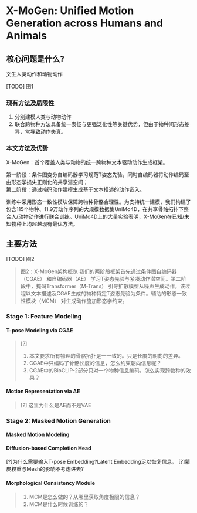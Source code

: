 # X-MoGen: Unified Motion Generation across Humans and Animals

## 核心问题是什么?

文生人类动作和动物动作

[TODO] 图1

### 现有方法及局限性

1. 分别建模人类与动物动作
2. 联合跨物种方法具备统一表征与更强泛化性等关键优势，但由于物种间形态差异，常导致动作失真。

### 本文方法及优势

X-MoGen：首个覆盖人类与动物的统一跨物种文本驱动动作生成框架。

第一阶段：条件图变分自编码器学习规范T姿态先验，同时自编码器将动作编码至由形态学损失正则化的共享潜空间；  
第二阶段：通过掩码动作建模生成基于文本描述的动作嵌入。  

训练中采用形态一致性模块保障跨物种骨骼合理性。为支持统一建模，我们构建了包含115个物种、11.9万动作序列的大规模数据集UniMo4D，在共享骨骼拓扑下整合人/动物动作进行联合训练。UniMo4D上的大量实验表明，X-MoGen在已知/未知物种上均超越现有最优方法。

## 主要方法

[TODO] 图2

> 图2：X-MoGen架构概览
我们的两阶段框架首先通过条件图自编码器（CGAE） 和自编码器（AE） 学习T姿态先验与紧凑动作潜空间。第二阶段中，掩码Transformer（M-Trans） 引导扩散模型从噪声生成动作，该过程以文本描述及CGAE生成的物种特定T姿态先验为条件。辅助的形态一致性模块（MCM） 对生成动作施加形态学约束。

### Stage 1: Feature Modeling

#### T-pose Modeling via CGAE

> [?]
> 1. 本文要求所有物理的骨骼拓扑是一一致的。只是长度的朝向的差异。
> 2. CGAE中只编码了骨骼长度的信息，怎么约束朝向信息呢？
> 3. CGAE中的BioCLIP-2部分只对一个物种信息编码，怎么实现跨物种的效果？

#### Motion Representation via AE

> [?] 这里为什么是AE而不是VAE

### Stage 2: Masked Motion Generation

#### Masked Motion Modeling

#### Diffusion-based Completion Head

[?]为什么需要输入T-pose Embedding?Latent Embedding足以恢复信息。
[?]蒙皮权重与Mesh的影响不考虑进去?

#### Morphological Consistency Module

> 1. MCM是怎么做的？从哪里获取角度极限的信息？
> 2. MCM是什么时候训练的？
